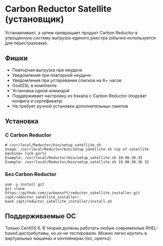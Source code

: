 # Carbon Reductor Satellite (установщик)

Устанавливает, а затем превращает продукт Carbon Reductor в упрощённую систему выгрузок единого реестра (обычно используется для перестраховки).

## Фишки

- Повторная выгрузка при неудаче
- Уведомления при повторной неудаче
- Уведомления при устаревании списков на 6+ часов
- GostSSL в комплекте
- Установка одной командой
- Поддерживает настройку из бэкапа с Carbon Reductor (подхват конфига и сертификата)
- Не требует ручной установки дополнительных пакетов

## Установка

### С Carbon Reductor

    # /usr/local/Reductor/bin/setup_satellite.sh 
    Usage: /usr/local/Reductor/bin/setup_satellite.sh <ip of satellite machine> [ssh port]
    Example: /usr/local/Reductor/bin/setup_satellite.sh 10.90.30.35
    Example: /usr/local/Reductor/bin/setup_satellite.sh 10.90.30.36 33

### Без Carbon Reductor

    yum -y install git
    git clone https://github.com/carbonsoft/reductor_satellite_installer.git /opt/reductor_satellite_installer/
    bash /opt/reductor_satellite_installer/install.sh

## Поддерживаемые ОС

Только CentOS 6. В теории должны работать любые современные RHEL-based дистрибутивы, но их не тестировали.
Можно легко крутить в виртуальных машинах и контейнерах (lxc, openvz)

